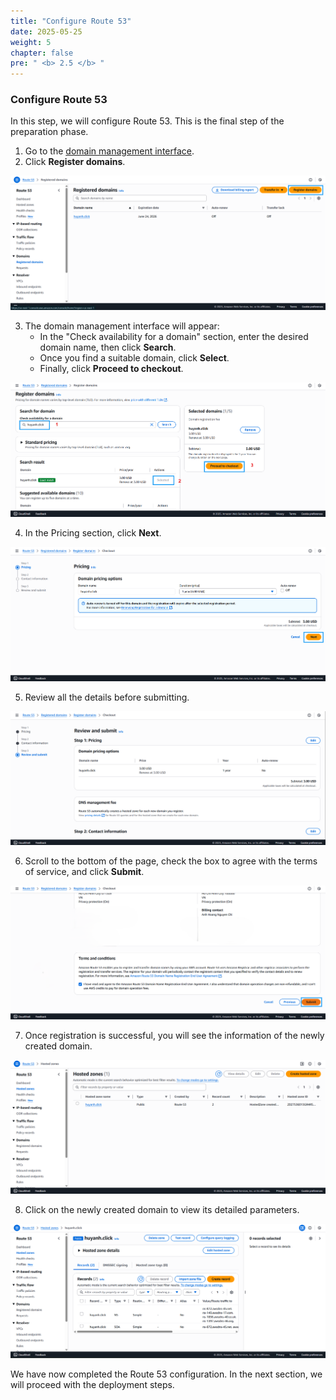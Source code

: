 ```yaml
---
title: "Configure Route 53"
date: 2025-05-25
weight: 5
chapter: false
pre: " <b> 2.5 </b> "
---
```


### Configure Route 53

In this step, we will configure Route 53. This is the final step of the preparation phase.

1. Go to the [domain management interface](https://console.aws.amazon.com/route53/domains/home).
2. Click **Register domains**.

![route53](/images/2.prerequisite/034-route53-step1.png)

3. The domain management interface will appear:  
   + In the "Check availability for a domain" section, enter the desired domain name, then click **Search**.  
   + Once you find a suitable domain, click **Select**.  
   + Finally, click **Proceed to checkout**.

![route53](/images/2.prerequisite/035-route53-step2.png)

4. In the Pricing section, click **Next**.

![route53](/images/2.prerequisite/036-route53-step3.png)

5. Review all the details before submitting.

![route53](/images/2.prerequisite/037-route53-step4.png)

6. Scroll to the bottom of the page, check the box to agree with the terms of service, and click **Submit**.

![route53](/images/2.prerequisite/038-route53-step5.png)

7. Once registration is successful, you will see the information of the newly created domain.

![route53](/images/2.prerequisite/039-route53-step6.png)

8. Click on the newly created domain to view its detailed parameters.

![route53](/images/2.prerequisite/040-route53-step7.png)

We have now completed the Route 53 configuration. In the next section, we will proceed with the deployment steps.
